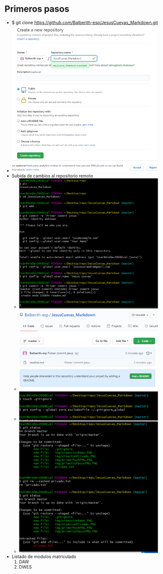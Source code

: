 # Primeros pasos
* $ git clone https://github.com/Balberith-esp/JesusCuevas_Markdown.git
* ![Creacion repositorio](img/creaccionRepo.png)
* Subida de cambios al repositorio remoto
	* ![Primeros Pasos](img/primerosPasos.png)
	* ![Primer Push](img/PrimerPush.png)
	* ![GitIgnore](img/gitIgnore.png)
	* ![Quitar Elemento Rastreado](img/quitarElementoRastreado.png)
* Listado de modulos matriculado
	1. DAW
	2. DWES